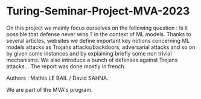 # Turing-Seminar-Project-MVA-2023
On this project we mainly focus ourselves on the following question : Is it possible that defense never wins ? in the context of ML models. Thanks to several articles, websites we define important key notions concerning ML models attacks as Trojans attacks/backdoors, adversarial attacks and so on by given some instances and by explaining briefly some non trivial mechanisms. We also introduce a bunch of defenses against Trojans attacks...
The report was done mostly in french.

Authors : Mathis LE BAIL / David SAHNA.

We are part of the MVA's program.
